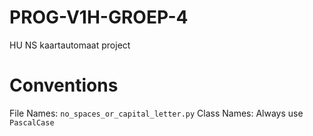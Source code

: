 # PROG-V1H-GROEP-4
HU NS kaartautomaat project

# Conventions #

File Names: `no_spaces_or_capital_letter.py`
Class Names: Always use `PascalCase`
 
